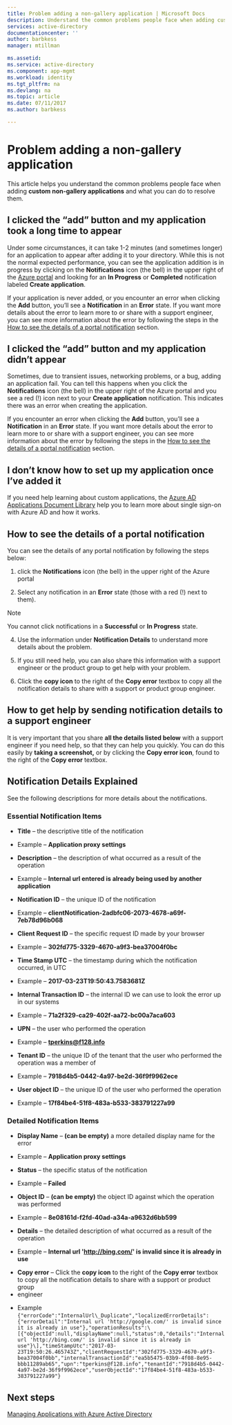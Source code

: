 ```yaml
---
title: Problem adding a non-gallery application | Microsoft Docs
description: Understand the common problems people face when adding custom non-gallery applications 
services: active-directory
documentationcenter: ''
author: barbkess
manager: mtillman

ms.assetid: 
ms.service: active-directory
ms.component: app-mgmt
ms.workload: identity
ms.tgt_pltfrm: na
ms.devlang: na
ms.topic: article
ms.date: 07/11/2017
ms.author: barbkess

---
```


# Problem adding a non-gallery application

This article helps you understand the common problems people face when adding **custom non-gallery applications** and what you can do to resolve them. 

## I clicked the “add” button and my application took a long time to appear

Under some circumstances, it can take 1-2 minutes (and sometimes longer) for an application to appear after adding it to your directory. While this is not the normal expected performance, you can see the application addition is in progress by clicking on the **Notifications** icon (the bell) in the upper right of the [Azure portal](https://portal.azure.com/) and looking for an **In Progress** or **Completed** notification labeled **Create application**.

If your application is never added, or you encounter an error when clicking the **Add** button, you’ll see a **Notification** in an **Error** state. If you want more details about the error to learn more to or share with a support engineer, you can see more information about the error by following the steps in the [How to see the details of a portal notification](#how-to-see-the-details-of-a-portal-notification) section.

## I clicked the “add” button and my application didn’t appear

Sometimes, due to transient issues, networking problems, or a bug, adding an application fail. You can tell this happens when you click the **Notifications** icon (the bell) in the upper right of the Azure portal and you see a red (!) icon next to your **Create application** notification. This indicates there was an error when creating the application.

If you encounter an error when clicking the **Add** button, you’ll see a **Notification** in an **Error** state. If you want more details about the error to learn more to or share with a support engineer, you can see more information about the error by following the steps in the [How to see the details of a portal notification](#how-to-see-the-details-of-a-portal-notification) section.

## I don’t know how to set up my application once I’ve added it

If you need help learning about custom applications, the [Azure AD Applications Document Library](https://docs.microsoft.com/azure/active-directory/active-directory-apps-index) help you to learn more about single sign-on with Azure AD and how it works.

## How to see the details of a portal notification

You can see the details of any portal notification by following the steps below:

1.  click the **Notifications** icon (the bell) in the upper right of the Azure portal

2.  Select any notification in an **Error** state (those with a red (!) next to them).

   >[!NOTE]
   >You cannot click notifications in a **Successful** or **In Progress** state.
   >
   >

4.  Use the information under **Notification Details** to understand more details about the problem.

5.  If you still need help, you can also share this information with a support engineer or the product group to get help with your problem.

6.  Click the **copy icon** to the right of the **Copy error** textbox to copy all the notification details to share with a support or product group engineer.

## How to get help by sending notification details to a support engineer

It is very important that you share **all the details listed below** with a support engineer if you need help, so that they can help you quickly. You can do this easily by **taking a screenshot,** or by clicking the **Copy error icon**, found to the right of the **Copy error** textbox.

## Notification Details Explained

See the following descriptions for more details about the notifications.

### Essential Notification Items

-   **Title** – the descriptive title of the notification
   *  Example – **Application proxy settings**

-   **Description** – the description of what occurred as a result of the operation

   *  Example – **Internal url entered is already being used by another application**

-   **Notification ID** – the unique ID of the notification

   *  Example – **clientNotification-2adbfc06-2073-4678-a69f-7eb78d96b068**

-   **Client Request ID** – the specific request ID made by your browser

   *  Example – **302fd775-3329-4670-a9f3-bea37004f0bc**

-   **Time Stamp UTC** – the timestamp during which the notification occurred, in UTC

   *  Example – **2017-03-23T19:50:43.7583681Z**

-   **Internal Transaction ID** – the internal ID we can use to look the error up in our systems

   *  Example – **71a2f329-ca29-402f-aa72-bc00a7aca603**

-   **UPN** – the user who performed the operation

   *  Example – **tperkins@f128.info**

-   **Tenant ID** – the unique ID of the tenant that the user who performed the operation was a member of

   *  Example – **7918d4b5-0442-4a97-be2d-36f9f9962ece**

-   **User object ID** – the unique ID of the user who performed the operation

 *  Example – **17f84be4-51f8-483a-b533-383791227a99**

### Detailed Notification Items

-   **Display Name** – **(can be empty)** a more detailed display name for the error

  *  Example – **Application proxy settings**

-   **Status** – the specific status of the notification

   *  Example – **Failed**

-   **Object ID** – **(can be empty)** the object ID against which the operation was performed

   *  Example – **8e08161d-f2fd-40ad-a34a-a9632d6bb599**

-   **Details** – the detailed description of what occurred as a result of the operation

   *  Example – **Internal url 'http://bing.com/' is invalid since it is already in use**

-   **Copy error** – Click the **copy icon** to the right of the **Copy error** textbox to copy all the notification details to share with a support or product group 
-   engineer

   *  Example 
   ```{"errorCode":"InternalUrl\_Duplicate","localizedErrorDetails":{"errorDetail":"Internal url 'http://google.com/' is invalid since it is already in use"},"operationResults":\[{"objectId":null,"displayName":null,"status":0,"details":"Internal url 'http://bing.com/' is invalid since it is already in use"}\],"timeStampUtc":"2017-03-23T19:50:26.465743Z","clientRequestId":"302fd775-3329-4670-a9f3-bea37004f0bb","internalTransactionId":"ea5b5475-03b9-4f08-8e95-bbb11289ab65","upn":"tperkins@f128.info","tenantId":"7918d4b5-0442-4a97-be2d-36f9f9962ece","userObjectId":"17f84be4-51f8-483a-b533-383791227a99"}```

## Next steps
[Managing Applications with Azure Active Directory](manage-apps/what-is-application-management.md)



